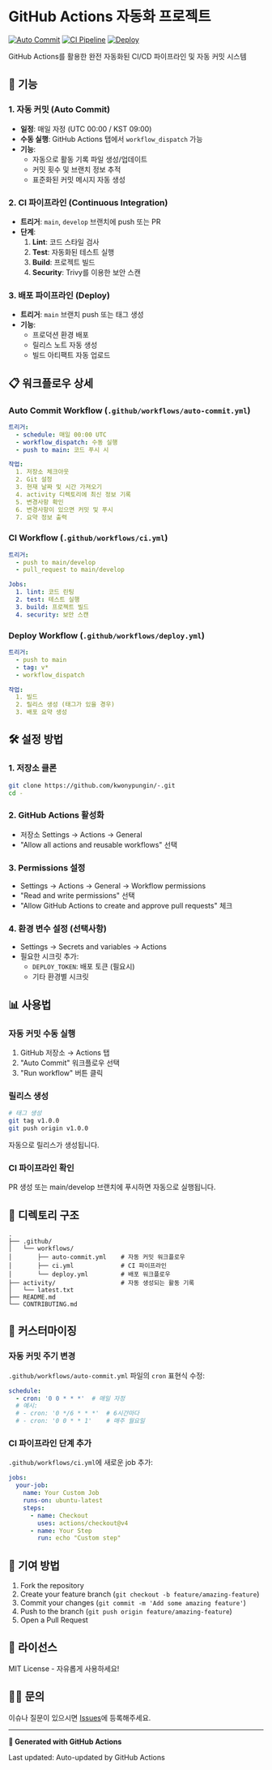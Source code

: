 # GitHub Actions 자동화 프로젝트

[![Auto Commit](https://github.com/kwonypungin/-/actions/workflows/auto-commit.yml/badge.svg)](https://github.com/kwonypungin/-/actions/workflows/auto-commit.yml)
[![CI Pipeline](https://github.com/kwonypungin/-/actions/workflows/ci.yml/badge.svg)](https://github.com/kwonypungin/-/actions/workflows/ci.yml)
[![Deploy](https://github.com/kwonypungin/-/actions/workflows/deploy.yml/badge.svg)](https://github.com/kwonypungin/-/actions/workflows/deploy.yml)

GitHub Actions를 활용한 완전 자동화된 CI/CD 파이프라인 및 자동 커밋 시스템

## 🚀 기능

### 1. 자동 커밋 (Auto Commit)
- **일정**: 매일 자정 (UTC 00:00 / KST 09:00)
- **수동 실행**: GitHub Actions 탭에서 `workflow_dispatch` 가능
- **기능**:
  - 자동으로 활동 기록 파일 생성/업데이트
  - 커밋 횟수 및 브랜치 정보 추적
  - 표준화된 커밋 메시지 자동 생성

### 2. CI 파이프라인 (Continuous Integration)
- **트리거**: `main`, `develop` 브랜치에 push 또는 PR
- **단계**:
  1. **Lint**: 코드 스타일 검사
  2. **Test**: 자동화된 테스트 실행
  3. **Build**: 프로젝트 빌드
  4. **Security**: Trivy를 이용한 보안 스캔

### 3. 배포 파이프라인 (Deploy)
- **트리거**: `main` 브랜치 push 또는 태그 생성
- **기능**:
  - 프로덕션 환경 배포
  - 릴리스 노트 자동 생성
  - 빌드 아티팩트 자동 업로드

## 📋 워크플로우 상세

### Auto Commit Workflow (`.github/workflows/auto-commit.yml`)

```yaml
트리거:
  - schedule: 매일 00:00 UTC
  - workflow_dispatch: 수동 실행
  - push to main: 코드 푸시 시

작업:
  1. 저장소 체크아웃
  2. Git 설정
  3. 현재 날짜 및 시간 가져오기
  4. activity 디렉토리에 최신 정보 기록
  5. 변경사항 확인
  6. 변경사항이 있으면 커밋 및 푸시
  7. 요약 정보 출력
```

### CI Workflow (`.github/workflows/ci.yml`)

```yaml
트리거:
  - push to main/develop
  - pull_request to main/develop

Jobs:
  1. lint: 코드 린팅
  2. test: 테스트 실행
  3. build: 프로젝트 빌드
  4. security: 보안 스캔
```

### Deploy Workflow (`.github/workflows/deploy.yml`)

```yaml
트리거:
  - push to main
  - tag: v*
  - workflow_dispatch

작업:
  1. 빌드
  2. 릴리스 생성 (태그가 있을 경우)
  3. 배포 요약 생성
```

## 🛠️ 설정 방법

### 1. 저장소 클론

```bash
git clone https://github.com/kwonypungin/-.git
cd -
```

### 2. GitHub Actions 활성화

- 저장소 Settings → Actions → General
- "Allow all actions and reusable workflows" 선택

### 3. Permissions 설정

- Settings → Actions → General → Workflow permissions
- "Read and write permissions" 선택
- "Allow GitHub Actions to create and approve pull requests" 체크

### 4. 환경 변수 설정 (선택사항)

- Settings → Secrets and variables → Actions
- 필요한 시크릿 추가:
  - `DEPLOY_TOKEN`: 배포 토큰 (필요시)
  - 기타 환경별 시크릿

## 📊 사용법

### 자동 커밋 수동 실행

1. GitHub 저장소 → Actions 탭
2. "Auto Commit" 워크플로우 선택
3. "Run workflow" 버튼 클릭

### 릴리스 생성

```bash
# 태그 생성
git tag v1.0.0
git push origin v1.0.0
```

자동으로 릴리스가 생성됩니다.

### CI 파이프라인 확인

PR 생성 또는 main/develop 브랜치에 푸시하면 자동으로 실행됩니다.

## 📁 디렉토리 구조

```
.
├── .github/
│   └── workflows/
│       ├── auto-commit.yml    # 자동 커밋 워크플로우
│       ├── ci.yml             # CI 파이프라인
│       └── deploy.yml         # 배포 워크플로우
├── activity/                  # 자동 생성되는 활동 기록
│   └── latest.txt
├── README.md
└── CONTRIBUTING.md
```

## 🔧 커스터마이징

### 자동 커밋 주기 변경

`.github/workflows/auto-commit.yml` 파일의 `cron` 표현식 수정:

```yaml
schedule:
  - cron: '0 0 * * *'  # 매일 자정
  # 예시:
  # - cron: '0 */6 * * *'  # 6시간마다
  # - cron: '0 0 * * 1'    # 매주 월요일
```

### CI 파이프라인 단계 추가

`.github/workflows/ci.yml`에 새로운 job 추가:

```yaml
jobs:
  your-job:
    name: Your Custom Job
    runs-on: ubuntu-latest
    steps:
      - name: Checkout
        uses: actions/checkout@v4
      - name: Your Step
        run: echo "Custom step"
```

## 🤝 기여 방법

1. Fork the repository
2. Create your feature branch (`git checkout -b feature/amazing-feature`)
3. Commit your changes (`git commit -m 'Add some amazing feature'`)
4. Push to the branch (`git push origin feature/amazing-feature`)
5. Open a Pull Request

## 📝 라이선스

MIT License - 자유롭게 사용하세요!

## 🙋‍♂️ 문의

이슈나 질문이 있으시면 [Issues](https://github.com/kwonypungin/-/issues)에 등록해주세요.

---

**🤖 Generated with GitHub Actions**

Last updated: Auto-updated by GitHub Actions
